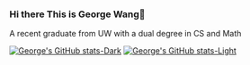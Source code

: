 ### Hi there This is George Wang👋
<p>A recent graduate from UW with a dual degree in CS and Math</p>

[![George's GitHub stats-Dark](https://github-readme-stats-4ebso7vad-georgewang0608s-projects.vercel.app/api?username=georgewang0608&show_icons=true&hide=stars&theme=dark&count_private=true#gh-dark-mode-only)](https://github.com/georgewang0608#gh-dark-mode-only)
[![George's GitHub stats-Light](https://github-readme-stats-4ebso7vad-georgewang0608s-projects.vercel.app/api?username=georgewang0608&show_icons=true&hide=stars&theme=radical&count_private=false#gh-light-mode-only)](https://github.com/georgewang0608#gh-light-mode-only)

<!--
**georgewang0608/georgewang0608** is a ✨ _special_ ✨ repository because its `README.md` (this file) appears on your GitHub profile.

Here are some ideas to get you started:

- 🔭 I’m currently working on ...
- 🌱 I’m currently learning ...
- 👯 I’m looking to collaborate on ...
- 🤔 I’m looking for help with ...
- 💬 Ask me about ...
- 📫 How to reach me: ...
- 😄 Pronouns: ...
- ⚡ Fun fact: ...
-->
